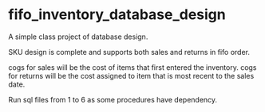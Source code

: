# fifo_inventory_database_design


A simple class project of database design.

SKU design is complete and supports both sales and returns in fifo order.

cogs for sales will be the cost of items that first entered the inventory.
cogs for returns will be the cost assigned to item that is most recent to the sales date.  

Run sql files from 1 to 6 as some procedures have dependency.
